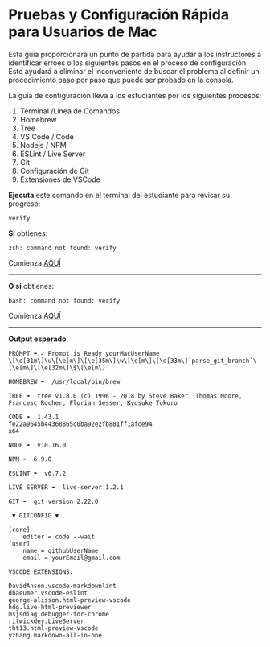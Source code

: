 ﻿# Pruebas y Configuración Rápida para Usuarios de Mac

Esta guía proporcionará un punto de partida para ayudar a los instructores a identificar erroes o los siguientes pasos en el proceso de configuración.  Esto ayudará a eliminar el inconveniente de buscar el problema al definir un procedimiento paso por paso que puede ser probado en la consola.

La guía de configuración lleva a los estudiantes por los siguientes procesos:

1. Terminal /Línea de Comandos
2. Homebrew
3. Tree
4. VS Code / Code
5. Nodejs / NPM
6. ESLint / Live Server
7. Git
8. Configuración de Git
9. Extensiones de VSCode

**Ejecuta** este comando en el terminal del estudiante para revisar su progreso:

`verify`

**Si** obtienes:

```
zsh: command not found: verify
```

Comienza [AQUÍ](../mac/terminal/zsh.md)

---

**O si** obtienes:

```
bash: command not found: verify
```

Comienza [AQUÍ](../mac/git/git-prompt.md)

---

**Output esperado**

```
PROMPT ➠ ✓ Prompt is Ready yourMacUserName
\[\e[31m\]\u\[\e[m\]\[\e[35m\]\w\[\e[m\]\[\e[33m\]`parse_git_branch`\[\e[m\]\[\e[32m\]\$\[\e[m\] 

HOMEBREW ➠  /usr/local/bin/brew

TREE ➠  tree v1.8.0 (c) 1996 - 2018 by Steve Baker, Thomas Moore, Francesc Rocher, Florian Sesser, Kyosuke Tokoro 

CODE ➠  1.43.1
fe22a9645b44368865c0ba92e2fb881ff1afce94
x64

NODE ➠  v10.16.0

NPM ➠  6.9.0

ESLINT ➠  v6.7.2

LIVE SERVER ➠  live-server 1.2.1

GIT ➠  git version 2.22.0

 ▼ GITCONFIG ▼ 

[core]
	editor = code --wait
[user]
	name = githubUserName
	email = yourEmail@gmail.com

VSCODE EXTENSIONS:

DavidAnson.vscode-markdownlint
dbaeumer.vscode-eslint
george-alisson.html-preview-vscode
hdg.live-html-previewer
msjsdiag.debugger-for-chrome
ritwickdey.LiveServer
tht13.html-preview-vscode
yzhang.markdown-all-in-one
```
